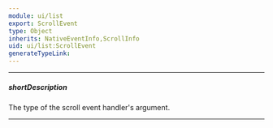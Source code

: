 ```yaml
---
module: ui/list
export: ScrollEvent
type: Object
inherits: NativeEventInfo,ScrollInfo
uid: ui/list:ScrollEvent
generateTypeLink: 
---
```

---
##### shortDescription
The type of the scroll event handler's argument.

---
<!-- Description goes here -->